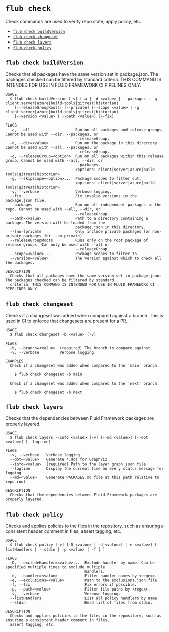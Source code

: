 `flub check`
============

Check commands are used to verify repo state, apply policy, etc.

* [`flub check buildVersion`](#flub-check-buildversion)
* [`flub check changeset`](#flub-check-changeset)
* [`flub check layers`](#flub-check-layers)
* [`flub check policy`](#flub-check-policy)

## `flub check buildVersion`

Checks that all packages have the same version set in package.json. The packages checked can be filtered by standard criteria. THIS COMMAND IS INTENDED FOR USE IN FLUID FRAMEWORK CI PIPELINES ONLY.

```
USAGE
  $ flub check buildVersion [-v] [-a | -d <value> | --packages | -g client|server|azure|build-tools|gitrest|historian]
    [--releaseGroupRoots] [--private] [--scope <value> | -g client|server|azure|build-tools|gitrest|historian]
    [--version <value> | --path <value>] [--fix]

FLAGS
  -a, --all                    Run on all packages and release groups. Cannot be used with --dir, --packages, or
                               --releaseGroup.
  -d, --dir=<value>            Run on the package in this directory. Cannot be used with --all, --packages, or
                               --releaseGroup.
  -g, --releaseGroup=<option>  Run on all packages within this release group. Cannot be used with --all, --dir, or
                               --packages.
                               <options: client|server|azure|build-tools|gitrest|historian>
  -g, --skipScope=<option>...  Package scopes to filter out.
                               <options: client|server|azure|build-tools|gitrest|historian>
  -v, --verbose                Verbose logging.
  --fix                        Fix invalid versions in the package.json file.
  --packages                   Run on all independent packages in the repo. Cannot be used with --all, --dir, or
                               --releaseGroup.
  --path=<value>               Path to a directory containing a package. The version will be loaded from the
                               package.json in this directory.
  --[no-]private               Only include private packages (or non-private packages for --no-private)
  --releaseGroupRoots          Runs only on the root package of release groups. Can only be used with --all or
                               --releaseGroup.
  --scope=<value>...           Package scopes to filter to.
  --version=<value>            The version against which to check all the packages.

DESCRIPTION
  Checks that all packages have the same version set in package.json. The packages checked can be filtered by standard
  criteria. THIS COMMAND IS INTENDED FOR USE IN FLUID FRAMEWORK CI PIPELINES ONLY.
```

## `flub check changeset`

Checks if a changeset was added when compared against a branch. This is used in CI to enforce that changesets are present for a PR.

```
USAGE
  $ flub check changeset -b <value> [-v]

FLAGS
  -b, --branch=<value>  (required) The branch to compare against.
  -v, --verbose         Verbose logging.

EXAMPLES
  Check if a changeset was added when compared to the 'main' branch.

    $ flub check changeset -b main

  Check if a changeset was added when compared to the 'next' branch.

    $ flub check changeset -b next
```

## `flub check layers`

Checks that the dependencies between Fluid Framework packages are properly layered.

```
USAGE
  $ flub check layers --info <value> [-v] [--md <value>] [--dot <value>] [--logtime]

FLAGS
  -v, --verbose   Verbose logging.
  --dot=<value>   Generate *.dot for GraphViz
  --info=<value>  (required) Path to the layer graph json file
  --logtime       Display the current time on every status message for logging
  --md=<value>    Generate PACKAGES.md file at this path relative to repo root

DESCRIPTION
  Checks that the dependencies between Fluid Framework packages are properly layered.
```

## `flub check policy`

Checks and applies policies to the files in the repository, such as ensuring a consistent header comment in files, assert tagging, etc.

```
USAGE
  $ flub check policy [-v] [-D <value> | -d <value>] [-e <value>] [--listHandlers | --stdin | -p <value> | -f | ]

FLAGS
  -D, --excludeHandler=<value>...  Exclude handler by name. Can be specified multiple times to exclude multiple
                                   handlers.
  -d, --handler=<value>            Filter handler names by <regex>.
  -e, --exclusions=<value>         Path to the exclusions.json file.
  -f, --fix                        Fix errors if possible.
  -p, --path=<value>               Filter file paths by <regex>.
  -v, --verbose                    Verbose logging.
  --listHandlers                   List all policy handlers by name.
  --stdin                          Read list of files from stdin.

DESCRIPTION
  Checks and applies policies to the files in the repository, such as ensuring a consistent header comment in files,
  assert tagging, etc.
```
